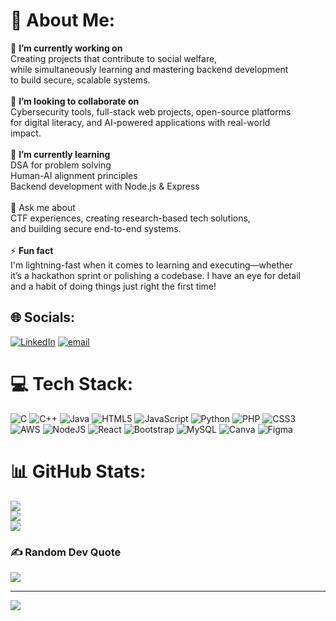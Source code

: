 # 💫 About Me:
🎯 **I’m currently working on**<br>Creating projects that contribute to social welfare, <br>while simultaneously learning and mastering backend development<br>to build secure, scalable systems.<br><br>🤝 **I’m looking to collaborate on**<br>Cybersecurity tools, full-stack web projects, open-source platforms<br>for digital literacy, and AI-powered applications with real-world<br>impact.<br><br>🌱 **I’m currently learning**<br>DSA for problem solving<br>Human-AI alignment principles<br>Backend development with Node.js & Express<br><br>💬 Ask me about<br>CTF experiences, creating research-based tech solutions,<br>and building secure end-to-end systems.<br><br>⚡ **Fun fact**<br>I'm lightning-fast when it comes to learning and executing—whether<br>it’s a hackathon sprint or polishing a codebase. I have an eye for detail <br>and a habit of doing things just right the first time!


## 🌐 Socials:
[![LinkedIn](https://img.shields.io/badge/LinkedIn-%230077B5.svg?logo=linkedin&logoColor=white)](https://linkedin.com/in/https://www.linkedin.com/in/divyanshi-chaudhary-103851259/) [![email](https://img.shields.io/badge/Email-D14836?logo=gmail&logoColor=white)](mailto:chaudharydivyanshi238@gmail.com) 

# 💻 Tech Stack:
![C](https://img.shields.io/badge/c-%2300599C.svg?style=plastic&logo=c&logoColor=white) ![C++](https://img.shields.io/badge/c++-%2300599C.svg?style=plastic&logo=c%2B%2B&logoColor=white) ![Java](https://img.shields.io/badge/java-%23ED8B00.svg?style=plastic&logo=openjdk&logoColor=white) ![HTML5](https://img.shields.io/badge/html5-%23E34F26.svg?style=plastic&logo=html5&logoColor=white) ![JavaScript](https://img.shields.io/badge/javascript-%23323330.svg?style=plastic&logo=javascript&logoColor=%23F7DF1E) ![Python](https://img.shields.io/badge/python-3670A0?style=plastic&logo=python&logoColor=ffdd54) ![PHP](https://img.shields.io/badge/php-%23777BB4.svg?style=plastic&logo=php&logoColor=white) ![CSS3](https://img.shields.io/badge/css3-%231572B6.svg?style=plastic&logo=css3&logoColor=white) ![AWS](https://img.shields.io/badge/AWS-%23FF9900.svg?style=plastic&logo=amazon-aws&logoColor=white) ![NodeJS](https://img.shields.io/badge/node.js-6DA55F?style=plastic&logo=node.js&logoColor=white) ![React](https://img.shields.io/badge/react-%2320232a.svg?style=plastic&logo=react&logoColor=%2361DAFB) ![Bootstrap](https://img.shields.io/badge/bootstrap-%238511FA.svg?style=plastic&logo=bootstrap&logoColor=white) ![MySQL](https://img.shields.io/badge/mysql-4479A1.svg?style=plastic&logo=mysql&logoColor=white) ![Canva](https://img.shields.io/badge/Canva-%2300C4CC.svg?style=plastic&logo=Canva&logoColor=white) ![Figma](https://img.shields.io/badge/figma-%23F24E1E.svg?style=plastic&logo=figma&logoColor=white)
# 📊 GitHub Stats:
![](https://github-readme-stats.vercel.app/api?username=DivyanshiChau&theme=catppuccin_mocha&hide_border=false&include_all_commits=false&count_private=true)<br/>
![](https://nirzak-streak-stats.vercel.app/?user=DivyanshiChau&theme=catppuccin_mocha&hide_border=false)<br/>
![](https://github-readme-stats.vercel.app/api/top-langs/?username=DivyanshiChau&theme=catppuccin_mocha&hide_border=false&include_all_commits=false&count_private=true&layout=compact)

### ✍️ Random Dev Quote
![](https://quotes-github-readme.vercel.app/api?type=horizontal&theme=tokyonight)

---
[![](https://visitcount.itsvg.in/api?id=DivyanshiChau&icon=0&color=0)](https://visitcount.itsvg.in)

<!-- Proudly created with GPRM ( https://gprm.itsvg.in ) -->
